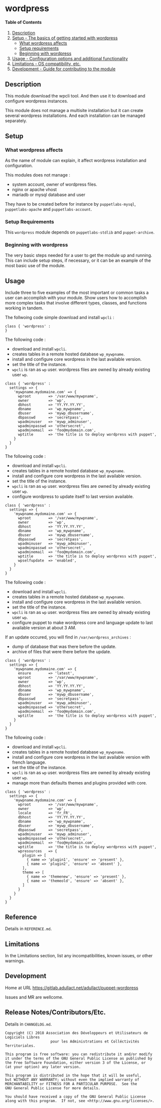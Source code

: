 
# wordpress

#### Table of Contents

1. [Description](#description)
2. [Setup - The basics of getting started with wordpress](#setup)
    * [What wordpress affects](#what-wordpress-affects)
    * [Setup requirements](#setup-requirements)
    * [Beginning with wordpress](#beginning-with-wordpress)
3. [Usage - Configuration options and additional functionality](#usage)
4. [Limitations - OS compatibility, etc.](#limitations)
5. [Development - Guide for contributing to the module](#development)

## Description


This module download the wpcli tool. And then use it to download and configure wordpress instances.

This module does not manage a multisite installation but it can create several wordpress installations.
And each installation can be managed separately.

## Setup

### What wordpress affects

As the name of module can explain, it affect wordpress installation and configuration.

This modules does not manage :
 * system account, owner of wordpress files.
 * nginx or apache vhost
 * mariadb or mysql database and user

They have to be created before for instance by `puppetlabs-mysql`, `puppetlabs-apache` and `puppetlabs-account`.

### Setup Requirements

This `wordpress` module depends on `puppetlabs-stdlib` and `puppet-archive`.

### Beginning with wordpress

The very basic steps needed for a user to get the module up and running. This can include setup steps, if necessary, or it can be an example of the most basic use of the module.

## Usage

Include three to five examples of the most important or common tasks a user can accomplish with your module. Show users how to accomplish more complex tasks that involve different types, classes, and functions working in tandem.

The follwoing code simple download and install `wpcli` :

```
class { 'wordpress' :
}
```

The following code :
  * download and install `wpcli`.
  * creates tables in a remote hosted database `wp_mywpname`.
  * install and configure core wordpress in the last available version.
  * set the title of the instance.
  * `wpcli` is ran as `wp` user. wordpress files are owned by already existing user `wp`. 

```
class { 'wordpress' :
  settings => {
    'mywpname.mydomaine.com' => {
      wproot        => '/var/www/mywpname',
      owner         => 'wp',
      dbhost        => 'YY.YY.YY.YY',
      dbname        => 'wp_mywpname',
      dbuser        => 'mywp_dbusername',
      dbpasswd      => 'secretpass',
      wpadminuser   => 'mywp_adminuser',
      wpadminpasswd => 'othersecret',
      wpadminemail  => 'foo@mydomain.com',
      wptitle       => 'the title is to deploy wordpress with puppet',
    }
  }
}
```

The following code :
  * download and install `wpcli`.
  * creates tables in a remote hosted database `wp_mywpname`.
  * install and configure core wordpress in the last available version.
  * set the title of the instance.
  * `wpcli` is ran as `wp` user. wordpress files are owned by already existing user `wp`. 
  * configure wordpress to update itself to last version available.

```
class { 'wordpress' :
  settings => {
    'mywpname.mydomaine.com' => {
      wproot        => '/var/www/mywpname',
      owner         => 'wp',
      dbhost        => 'YY.YY.YY.YY',
      dbname        => 'wp_mywpname',
      dbuser        => 'mywp_dbusername',
      dbpasswd      => 'secretpass',
      wpadminuser   => 'mywp_adminuser',
      wpadminpasswd => 'othersecret',
      wpadminemail  => 'foo@mydomain.com',
      wptitle       => 'the title is to deploy wordpress with puppet',
      wpselfupdate  => 'enabled',
    }
  }
}
```

The following code :
  * download and install `wpcli`.
  * creates tables in a remote hosted database `wp_mywpname`.
  * install and configure core wordpress in the last available version.
  * set the title of the instance.
  * `wpcli` is ran as `wp` user. wordpress files are owned by already existing user `wp`. 
  * configure puppet to make wordpress core and language update to last available version at about 3 AM.

If an update occured, you will find in `/var/wordpress_archives` :
 * dump of database that was there before the update.
 * archive of files that were there before the update.

```
class { 'wordpress' :
  settings => {
    'mywpname.mydomaine.com' => {
      ensure        => 'latest',
      wproot        => '/var/www/mywpname',
      owner         => 'wp',
      dbhost        => 'YY.YY.YY.YY',
      dbname        => 'wp_mywpname',
      dbuser        => 'mywp_dbusername',
      dbpasswd      => 'secretpass',
      wpadminuser   => 'mywp_adminuser',
      wpadminpasswd => 'othersecret',
      wpadminemail  => 'foo@mydomain.com',
      wptitle       => 'the title is to deploy wordpress with puppet',
    }
  }
}
```
The following code :
  * download and install `wpcli`.
  * creates tables in a remote hosted database `wp_mywpname`.
  * install and configure core wordpress in the last available version with french language.
  * set the title of the instance.
  * `wpcli` is ran as `wp` user. wordpress files are owned by already existing user `wp`. 
  * manage more than defaults themes and plugins provided with core.

```
class { 'wordpress' :
  settings => {
    'mywpname.mydomaine.com' => {
      wproot        => '/var/www/mywpname',
      owner         => 'wp',
      locale        => 'fr_FR',
      dbhost        => 'YY.YY.YY.YY',
      dbname        => 'wp_mywpname',
      dbuser        => 'mywp_dbusername',
      dbpasswd      => 'secretpass',
      wpadminuser   => 'mywp_adminuser',
      wpadminpasswd => 'othersecret',
      wpadminemail  => 'foo@mydomain.com',
      wptitle       => 'the title is to deploy wordpress with puppet',
      wpresources   => {
        plugin => [
          { name => 'plugin1', 'ensure' => 'present' },
          { name => 'plugin2', 'ensure' => 'absent' },
        ],
        theme => [
          { name => 'themenew', 'ensure' => 'present' },
          { name => 'themeold', 'ensure' => 'absent' },
        ]
      }
    }
  }
}
```


## Reference

Details in `REFERENCE.md`.

## Limitations

In the Limitations section, list any incompatibilities, known issues, or other warnings.

## Development

Home at URL https://gitlab.adullact.net/adullact/puppet-wordpress

Issues and MR are wellcome.

## Release Notes/Contributors/Etc.

Details in `CHANGELOG.md`.

```
Copyright (C) 2018 Association des Développeurs et Utilisateurs de Logiciels Libres
                     pour les Administrations et Colléctivités Territoriales.

This program is free software: you can redistribute it and/or modify
it under the terms of the GNU General Public License as published by
the Free Software Foundation, either version 3 of the License, or
(at your option) any later version.

This program is distributed in the hope that it will be useful,
but WITHOUT ANY WARRANTY; without even the implied warranty of
MERCHANTABILITY or FITNESS FOR A PARTICULAR PURPOSE.  See the
GNU General Public License for more details.

You should have received a copy of the GNU General Public License
along with this program.  If not, see <http://www.gnu.org/licenses/>.

```
